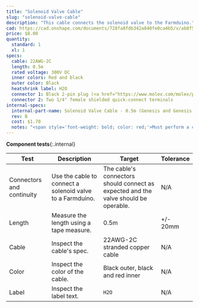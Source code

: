 ```yaml
---
title: "Solenoid Valve Cable"
slug: "solenoid-valve-cable"
description: "This cable connects the solenoid valve to the Farmduino."
cad: https://cad.onshape.com/documents/728fa8fdb342a040fe0ca4b5/v/ab8f542d5dc933352c705ff8/e/f7d3f322d1b65f20956c54d8?configuration=List_ENMomIN46jNgtT%3D_0_5m&renderMode=0&uiState=655f001c454e7e7a7d7ea145
price: $8.00
quantity:
  standard: 1
  xl: 1
specs:
  cable: 22AWG-2C
  length: 0.5m
  rated voltage: 300V DC
  inner colors: Red and black
  outer color: Black
  heatshrink label: H2O
  connector 1: Black 2-pin plug (<a href="https://www.molex.com/molex/products/part-detail/crimp_housings/0050579402">Molex Part 50579402</a>)
  connector 2: Two 1/4" female shielded quick-connect terminals
internal-specs:
  internal-part-name: Solenoid Valve Cable - 0.5m (Genesis and Genesis XL)
  rev: B
  cost: $1.70
  notes: "<span style='font-weight: bold; color: red;'>Must perform a continuity check at factory</span>"
---
```


**Component tests**{:.internal}

|Test         |Description  |Target       |Tolerance    |
|-------------|-------------|-------------|-------------|
|Connectors and continuity|Use the cable to connect a solenoid valve to a Farmduino.|The cable's connectors should connect as expected and the valve should be operable.|N/A
|Length       |Measure the length using a tape measure.|0.5m|+/- 20mm
|Cable        |Inspect the cable's spec.|22AWG-2C stranded copper cable|N/A
|Color        |Inspect the color of the cable.|Black outer, black and red inner|N/A
|Label        |Inspect the label text.|`H2O`|N/A
